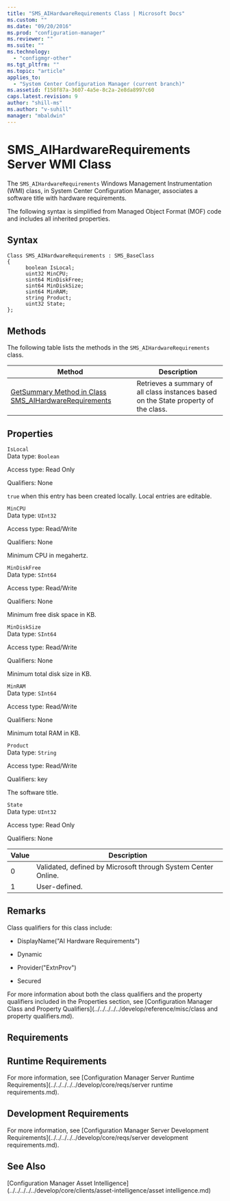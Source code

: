```yaml
---
title: "SMS_AIHardwareRequirements Class | Microsoft Docs"
ms.custom: ""
ms.date: "09/20/2016"
ms.prod: "configuration-manager"
ms.reviewer: ""
ms.suite: ""
ms.technology:
  - "configmgr-other"
ms.tgt_pltfrm: ""
ms.topic: "article"
applies_to:
  - "System Center Configuration Manager (current branch)"
ms.assetid: f158f87a-3607-4a5e-8c2a-2e8da8997c60
caps.latest.revision: 9
author: "shill-ms"
ms.author: "v-suhill"
manager: "mbaldwin"
---
```

# SMS_AIHardwareRequirements Server WMI Class
The `SMS_AIHardwareRequirements` Windows Management Instrumentation (WMI) class, in System Center Configuration Manager, associates a software title with hardware requirements.  

 The following syntax is simplified from Managed Object Format (MOF) code and includes all inherited properties.  

## Syntax  

```  
Class SMS_AIHardwareRequirements : SMS_BaseClass   
{   
      boolean IsLocal;   
      uint32 MinCPU;   
      sint64 MinDiskFree;   
      sint64 MinDiskSize;   
      sint64 MinRAM;   
      string Product;   
      uint32 State;   
};  
```  

## Methods  
 The following table lists the methods in the `SMS_AIHardwareRequirements` class.  

|Method|Description|  
|------------|-----------------|  
|[GetSummary Method in Class SMS_AIHardwareRequirements](../../../../../develop/reference/core/clients/asset-intelligence/getsummary-method-in-class-sms_aihardwarerequirements.md)|Retrieves a summary of all class instances based on the State property of the class.|  

## Properties  
 `IsLocal`  
 Data type: `Boolean`  

 Access type: Read Only  

 Qualifiers: None  

 `true` when this entry has been created locally. Local entries are editable.  

 `MinCPU`  
 Data type: `UInt32`  

 Access type: Read/Write  

 Qualifiers: None  

 Minimum CPU in megahertz.  

 `MinDiskFree`  
 Data type: `SInt64`  

 Access type: Read/Write  

 Qualifiers: None  

 Minimum free disk space in KB.  

 `MinDiskSize`  
 Data type: `SInt64`  

 Access type: Read/Write  

 Qualifiers: None  

 Minimum total disk size in KB.  

 `MinRAM`  
 Data type: `SInt64`  

 Access type: Read/Write  

 Qualifiers: None  

 Minimum total RAM in KB.  

 `Product`  
 Data type: `String`  

 Access type: Read/Write  

 Qualifiers: key  

 The software title.  

 `State`  
 Data type: `UInt32`  

 Access type: Read Only  

 Qualifiers: None  

|Value|Description|  
|-----------|-----------------|  
|0|Validated, defined by Microsoft through System Center Online.|  
|1|User-defined.|  

## Remarks  
 Class qualifiers for this class include:  

-   DisplayName("AI Hardware Requirements")  

-   Dynamic  

-   Provider("ExtnProv")  

-   Secured  

 For more information about both the class qualifiers and the property qualifiers included in the Properties section, see [Configuration Manager Class and Property Qualifiers](../../../../../develop/reference/misc/class and property qualifiers.md).  

## Requirements  

## Runtime Requirements  
 For more information, see [Configuration Manager Server Runtime Requirements](../../../../../develop/core/reqs/server runtime requirements.md).  

## Development Requirements  
 For more information, see [Configuration Manager Server Development Requirements](../../../../../develop/core/reqs/server development requirements.md).  

## See Also  
 [Configuration Manager Asset Intelligence](../../../../../develop/core/clients/asset-intelligence/asset intelligence.md)
